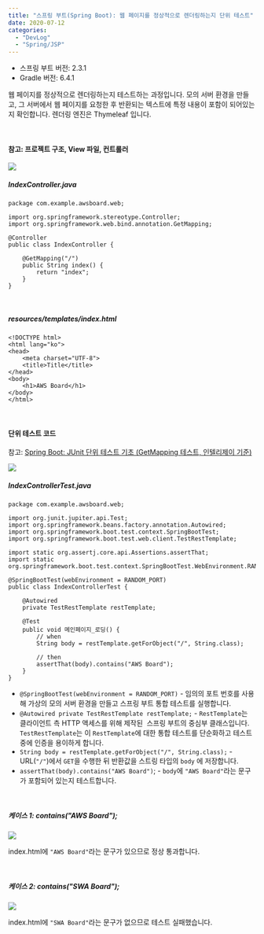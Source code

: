 ```yaml
---
title: "스프링 부트(Spring Boot): 웹 페이지를 정상적으로 렌더링하는지 단위 테스트"
date: 2020-07-12
categories: 
  - "DevLog"
  - "Spring/JSP"
---
```


- 스프링 부트 버전: 2.3.1
- Gradle 버전: 6.4.1

웹 페이지를 정상적으로 렌더링하는지 테스트하는 과정입니다. 모의 서버 환경을 만들고, 그 서버에서 웹 페이지를 요청한 후 반환되는 텍스트에 특정 내용이 포함이 되어있는지 확인합니다. 렌더링 엔진은 Thymeleaf 입니다.

 

#### **참고: 프로젝트 구조, View 파일, 컨트롤러**

![](./assets/img/wp-content/uploads/2020/07/-2020-07-12-오후-1.54.15-e1594529695675.png)

##### **IndexController.java**

```
package com.example.awsboard.web;

import org.springframework.stereotype.Controller;
import org.springframework.web.bind.annotation.GetMapping;

@Controller
public class IndexController {

    @GetMapping("/")
    public String index() {
        return "index";
    }
}
```

 

##### **resources/templates/index.html**

```
<!DOCTYPE html>
<html lang="ko">
<head>
    <meta charset="UTF-8">
    <title>Title</title>
</head>
<body>
    <h1>AWS Board</h1>
</body>
</html>
```

 

#### **단위 테스트 코드**

참고: [Spring Boot: JUnit 단위 테스트 기초 (GetMapping 테스트, 인텔리제이 기준)](http://yoonbumtae.com/?p=2532)

![](./assets/img/wp-content/uploads/2020/07/-2020-07-12-오후-1.58.23-e1594529998974.png)

##### **IndexControllerTest.java**

```
package com.example.awsboard.web;

import org.junit.jupiter.api.Test;
import org.springframework.beans.factory.annotation.Autowired;
import org.springframework.boot.test.context.SpringBootTest;
import org.springframework.boot.test.web.client.TestRestTemplate;

import static org.assertj.core.api.Assertions.assertThat;
import static org.springframework.boot.test.context.SpringBootTest.WebEnvironment.RANDOM_PORT;

@SpringBootTest(webEnvironment = RANDOM_PORT)
public class IndexControllerTest {

    @Autowired
    private TestRestTemplate restTemplate;

    @Test
    public void 메인페이지_로딩() {
        // when
        String body = restTemplate.getForObject("/", String.class);

        // then
        assertThat(body).contains("AWS Board");
    }
}
```

- `@SpringBootTest(webEnvironment = RANDOM_PORT)` - 임의의 포트 번호를 사용해 가상의 모의 서버 환경을 만들고 스프링 부트 통합 테스트를 실행합니다.
- `@Autowired private TestRestTemplate restTemplate;` - `RestTemplate`는 클라이언트 측 HTTP 액세스를 위해 제작된  스프링 부트의 중심부 클래스입니다. `TestRestTemplate`는 이 `RestTemplate`에 대한 통합 테스트를 단순화하고 테스트 중에 인증을 용이하게 합니다.
- `String body = restTemplate.getForObject("/", String.class);` - URL(`"/"`)에서 `GET`을 수행한 뒤 반환값을 스트링 타입의 `body` 에 저장합니다.
- `assertThat(body).contains("AWS Board")`; - `body`에 `"AWS Board"`라는 문구가 포함되어 있는지 테스트합니다.

 

##### **케이스 1: contains("AWS Board");**

![](./assets/img/wp-content/uploads/2020/07/스크린샷-2020-07-12-오후-2.17.28.png)

index.html에 `"AWS Board"`라는 문구가 있으므로 정상 통과합니다.

 

##### **케이스 2: contains("SWA Board");**

![](./assets/img/wp-content/uploads/2020/07/스크린샷-2020-07-12-오후-2.19.12.png)

index.html에 `"SWA Board"`라는 문구가 없으므로 테스트 실패했습니다.
